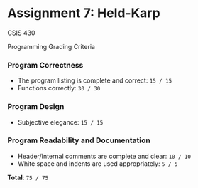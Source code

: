 # Assignment 7: Held-Karp
CSIS 430

Programming Grading Criteria

### Program Correctness
* The program listing is complete and correct: `15 / 15`
* Functions correctly: `30 / 30`

### Program Design
* Subjective elegance: `15 / 15`

### Program Readability and Documentation
* Header/Internal comments are complete and clear: `10 / 10`
* White space and indents are used appropriately: `5 / 5`

**Total**: `75 / 75`
